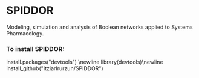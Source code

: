 # SPIDDOR
Modeling, simulation and analysis of Boolean networks applied to Systems Pharmacology.

### To install SPIDDOR:
install.packages("devtools") \\newline
library(devtools)\\newline
install_github("ItziarIrurzun/SPIDDOR")
